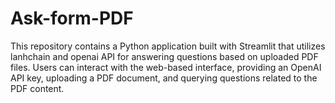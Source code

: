 # Ask-form-PDF
This repository contains a Python application built with Streamlit that utilizes  lanhchain and openai API for answering questions based on uploaded PDF files. Users can interact with the web-based interface, providing an OpenAI API key, uploading a PDF document, and querying questions related to the PDF content. 
